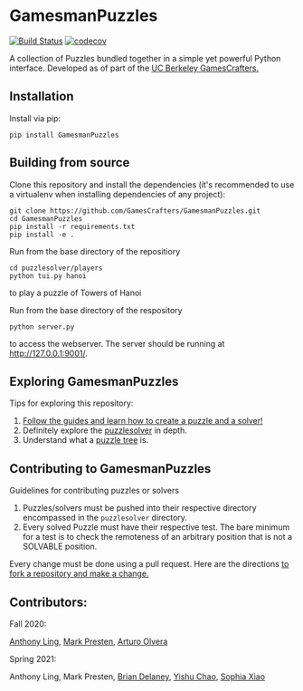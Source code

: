 # GamesmanPuzzles
[![Build Status](https://travis-ci.com/GamesCrafters/GamesmanPuzzles.svg?branch=master)](https://travis-ci.com/GamesCrafters/GamesmanPuzzles)
[![codecov](https://codecov.io/gh/GamesCrafters/GamesmanPuzzles/branch/master/graph/badge.svg)](https://codecov.io/gh/GamesCrafters/GamesmanPuzzles)

A collection of Puzzles bundled together in a simple yet powerful Python interface. Developed as of part of the [UC Berkeley GamesCrafters.](http://gamescrafters.berkeley.edu/)

## Installation
Install via pip:
```
pip install GamesmanPuzzles
```

## Building from source
Clone this repository and install the dependencies (it's recommended to use a virtualenv when installing dependencies of any project):
```
git clone https://github.com/GamesCrafters/GamesmanPuzzles.git
cd GamesmanPuzzles
pip install -r requirements.txt
pip install -e .
```

Run from the base directory of the repositiory
```
cd puzzlesolver/players
python tui.py hanoi
```
to play a puzzle of Towers of Hanoi

Run from the base directory of the respository
```
python server.py
```
to access the webserver. The server should be running at http://127.0.0.1:9001/.

## Exploring GamesmanPuzzles
Tips for exploring this repository:
1. [Follow the guides and learn how to create a puzzle and a solver!](guides)
2. Definitely explore the [puzzlesolver](puzzlesolver) in depth.
3. Understand what a [puzzle tree](https://nyc.cs.berkeley.edu/wiki/Puzzle_tree) is. 

## Contributing to GamesmanPuzzles
Guidelines for contributing puzzles or solvers
1. Puzzles/solvers must be pushed into their respective directory encompassed in the `puzzlesolver` directory.
2. Every solved Puzzle must have their respective test. The bare minimum for a test is to check the remoteness of an arbitrary position that is not a SOLVABLE position.

Every change must be done using a pull request. Here are the directions [to fork a repository and make a change.](https://help.github.com/en/github/collaborating-with-issues-and-pull-requests/creating-a-pull-request-from-a-fork) 

## Contributors:
Fall 2020:

[Anthony Ling](https://github.com/Ant1ng2), [Mark Presten](https://github.com/mpresten), [Arturo Olvera](https://github.com/olveraarturo)

Spring 2021:

Anthony Ling, Mark Presten, [Brian Delaney](https://github.com/briancdelaney), [Yishu Chao](https://github.com/yishuchao), [Sophia Xiao](https://github.com/sofa-x)
